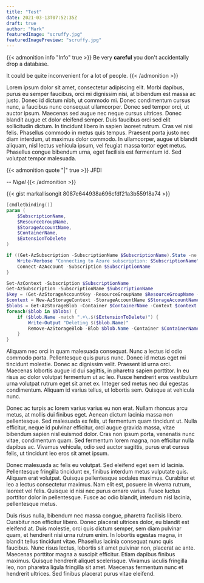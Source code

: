 ```yaml
---
title: "Test"
date: 2021-03-13T07:52:35Z
draft: true
author: "Mark"
featuredImage: "scruffy.jpg"
featuredImagePreview: "scruffy.jpg"
---
```



{{< admonition info "Info" true >}}
Be very **careful** you don't accidentally drop a database.

It could be quite inconvenient for a lot of people.
{{< /admonition >}}

Lorem ipsum dolor sit amet, consectetur adipiscing elit. Morbi dapibus, purus eu semper faucibus, orci mi dignissim nisi, at bibendum est massa ac justo. Donec id dictum nibh, ut commodo mi. Donec condimentum cursus nunc, a faucibus nunc consequat ullamcorper. Donec sed tempor orci, ut auctor ipsum. Maecenas sed augue nec neque cursus ultrices. Donec blandit augue et dolor eleifend semper. Duis faucibus orci sed elit sollicitudin dictum. In tincidunt libero in sapien laoreet rutrum. Cras vel nisi felis. Phasellus commodo in metus quis tempus. Praesent porta justo nec diam interdum, ut maximus dolor commodo. In ullamcorper, augue ut blandit aliquam, nisl lectus vehicula ipsum, vel feugiat massa tortor eget metus. Phasellus congue bibendum urna, eget facilisis est fermentum id. Sed volutpat tempor malesuada.

{{< admonition quote "|" true >}}
JFDI

*-- Nigel*
{{< /admonition >}}


{{< gist markallisongit 8087e644938a696cfdf21a3b55918a74 >}}

```PowerShell
[cmdletbinding()]
param (
    $SubscriptionName,
    $ResourceGroupName,
    $StorageAccountName,
    $ContainerName,
    $ExtensionToDelete
)

if ((Get-AzSubscription -SubscriptionName $SubscriptionName).State -ne 'Enabled') {
    Write-Verbose "Connecting to Azure subscription: $SubscriptionName"
    Connect-AzAccount -Subscription $SubscriptionName 
}

Set-AzContext -Subscription $SubscriptionName
Get-AzSubscription -SubscriptionName $SubscriptionName
$key = (Get-AzStorageAccountKey -ResourceGroupName $ResourceGroupName -Name $StorageAccountName | where {$_.KeyName -eq 'key1'}).Value
$context = New-AzStorageContext -StorageAccountName $StorageAccountName -StorageAccountKey $key
$blobs = Get-AzStorageBlob -Container $ContainerName -Context $context | where { $null -eq $_.SnapshotTime }
foreach($blob in $blobs) { 
    if ($blob.Name -match ".+\.$($ExtensionToDelete)") {
        Write-Output "Deleting $($blob.Name)"
        Remove-AzStorageBlob -Blob $blob.Name -Container $ContainerName -Context $context
    }
}
```

Aliquam nec orci in quam malesuada consequat. Nunc a lectus id odio commodo porta. Pellentesque quis purus nunc. Donec id metus eget mi tincidunt molestie. Donec ac dignissim velit. Praesent id urna orci. Maecenas lobortis augue id dui sagittis, in pharetra sapien porttitor. In eu risus ac dolor volutpat fermentum ut ac leo. Fusce hendrerit eros vestibulum urna volutpat rutrum eget sit amet ex. Integer sed metus nec dui egestas condimentum. Aliquam id varius tellus, ut lobortis sem. Quisque at vehicula nunc.

Donec ac turpis ac lorem varius varius eu non erat. Nullam rhoncus arcu metus, at mollis dui finibus eget. Aenean dictum lacinia massa non pellentesque. Sed malesuada ex felis, ut fermentum quam tincidunt ut. Nulla efficitur, neque id pulvinar efficitur, orci augue gravida massa, vitae bibendum sapien nisl euismod dolor. Cras non ipsum porta, venenatis nunc vitae, condimentum quam. Sed fermentum lorem magna, non efficitur nulla dapibus ac. Vivamus vehicula, odio sed auctor sagittis, purus erat cursus felis, ut tincidunt leo eros sit amet ipsum.

Donec malesuada ac felis eu volutpat. Sed eleifend eget sem id lacinia. Pellentesque fringilla tincidunt ex, finibus interdum metus vulputate quis. Aliquam erat volutpat. Quisque pellentesque sodales maximus. Curabitur et leo a lectus consectetur maximus. Nam elit est, posuere in viverra rutrum, laoreet vel felis. Quisque id nisi nec purus ornare varius. Fusce luctus porttitor dolor in pellentesque. Fusce ac odio blandit, interdum nisl lacinia, pellentesque metus.

Duis risus nulla, bibendum nec massa congue, pharetra facilisis libero. Curabitur non efficitur libero. Donec placerat ultrices dolor, eu blandit est eleifend at. Duis molestie, orci quis dictum semper, sem diam pulvinar quam, et hendrerit nisi urna rutrum enim. In lobortis egestas magna, in blandit tellus tincidunt vitae. Phasellus lacinia consequat nunc quis faucibus. Nunc risus lectus, lobortis sit amet pulvinar non, placerat ac ante. Maecenas porttitor magna a suscipit efficitur. Etiam dapibus finibus maximus. Quisque hendrerit aliquet scelerisque. Vivamus iaculis fringilla leo, non pharetra ligula fringilla sit amet. Maecenas fermentum nunc et hendrerit ultrices. Sed finibus placerat purus vitae eleifend.